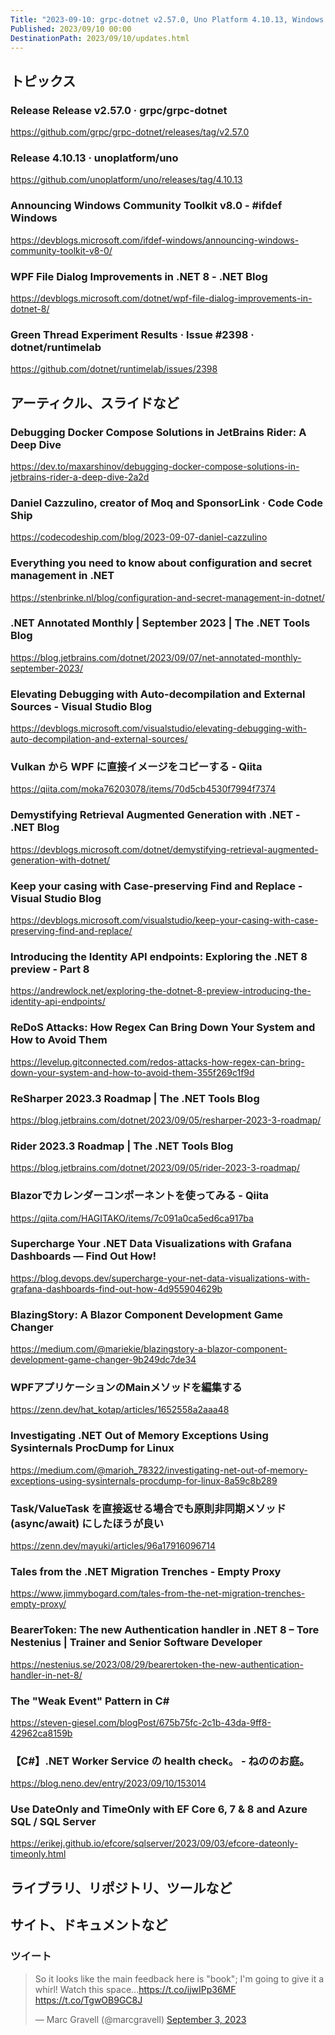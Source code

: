 ```yaml
---
Title: "2023-09-10: grpc-dotnet v2.57.0, Uno Platform 4.10.13, Windows Community Toolkit v8.0"
Published: 2023/09/10 00:00
DestinationPath: 2023/09/10/updates.html
---
```

<!--
# yyyy-MM-dd
## 主なトピックス
## ヘッドライン
## アーティクル、スライドなど
## ライブラリ、リポジトリ、ツールなど
## サイト、ドキュメントなど
### ツイート
## Deep Dive
-->

## トピックス

### Release Release v2.57.0 · grpc/grpc-dotnet
https://github.com/grpc/grpc-dotnet/releases/tag/v2.57.0

### Release 4.10.13 · unoplatform/uno
https://github.com/unoplatform/uno/releases/tag/4.10.13

### Announcing Windows Community Toolkit v8.0 - #ifdef Windows
https://devblogs.microsoft.com/ifdef-windows/announcing-windows-community-toolkit-v8-0/

### WPF File Dialog Improvements in .NET 8 - .NET Blog
https://devblogs.microsoft.com/dotnet/wpf-file-dialog-improvements-in-dotnet-8/

### Green Thread Experiment Results · Issue #2398 · dotnet/runtimelab
https://github.com/dotnet/runtimelab/issues/2398


## アーティクル、スライドなど
### Debugging Docker Compose Solutions in JetBrains Rider: A Deep Dive
https://dev.to/maxarshinov/debugging-docker-compose-solutions-in-jetbrains-rider-a-deep-dive-2a2d

### Daniel Cazzulino, creator of Moq and SponsorLink · Code Code Ship
https://codecodeship.com/blog/2023-09-07-daniel-cazzulino

### Everything you need to know about configuration and secret management in .NET
https://stenbrinke.nl/blog/configuration-and-secret-management-in-dotnet/

### .NET Annotated Monthly | September 2023 | The .NET Tools Blog
https://blog.jetbrains.com/dotnet/2023/09/07/net-annotated-monthly-september-2023/

### Elevating Debugging with Auto-decompilation and External Sources - Visual Studio Blog
https://devblogs.microsoft.com/visualstudio/elevating-debugging-with-auto-decompilation-and-external-sources/

### Vulkan から WPF に直接イメージをコピーする - Qiita
https://qiita.com/moka76203078/items/70d5cb4530f7994f7374

### Demystifying Retrieval Augmented Generation with .NET - .NET Blog
https://devblogs.microsoft.com/dotnet/demystifying-retrieval-augmented-generation-with-dotnet/

### Keep your casing with Case-preserving Find and Replace - Visual Studio Blog
https://devblogs.microsoft.com/visualstudio/keep-your-casing-with-case-preserving-find-and-replace/

### Introducing the Identity API endpoints: Exploring the .NET 8 preview - Part 8
https://andrewlock.net/exploring-the-dotnet-8-preview-introducing-the-identity-api-endpoints/

### ReDoS Attacks: How Regex Can Bring Down Your System and How to Avoid Them
https://levelup.gitconnected.com/redos-attacks-how-regex-can-bring-down-your-system-and-how-to-avoid-them-355f269c1f9d

### ReSharper 2023.3 Roadmap | The .NET Tools Blog
https://blog.jetbrains.com/dotnet/2023/09/05/resharper-2023-3-roadmap/

### Rider 2023.3 Roadmap | The .NET Tools Blog
https://blog.jetbrains.com/dotnet/2023/09/05/rider-2023-3-roadmap/

### Blazorでカレンダーコンポーネントを使ってみる - Qiita
https://qiita.com/HAGITAKO/items/7c091a0ca5ed6ca917ba

### Supercharge Your .NET Data Visualizations with Grafana Dashboards — Find Out How!
https://blog.devops.dev/supercharge-your-net-data-visualizations-with-grafana-dashboards-find-out-how-4d955904629b

### BlazingStory: A Blazor Component Development Game Changer
https://medium.com/@mariekie/blazingstory-a-blazor-component-development-game-changer-9b249dc7de34

### WPFアプリケーションのMainメソッドを編集する
https://zenn.dev/hat_kotap/articles/1652558a2aaa48

### Investigating .NET Out of Memory Exceptions Using Sysinternals ProcDump for Linux
https://medium.com/@marioh_78322/investigating-net-out-of-memory-exceptions-using-sysinternals-procdump-for-linux-8a59c8b289

### Task/ValueTask を直接返せる場合でも原則非同期メソッド (async/await) にしたほうが良い
https://zenn.dev/mayuki/articles/96a17916096714

### Tales from the .NET Migration Trenches - Empty Proxy
https://www.jimmybogard.com/tales-from-the-net-migration-trenches-empty-proxy/

### BearerToken: The new Authentication handler in .NET 8 – Tore Nestenius | Trainer and Senior Software Developer
https://nestenius.se/2023/08/29/bearertoken-the-new-authentication-handler-in-net-8/

### The "Weak Event" Pattern in C#
https://steven-giesel.com/blogPost/675b75fc-2c1b-43da-9ff8-42962ca8159b

### 【C#】.NET Worker Service の health check。 - ねののお庭。
https://blog.neno.dev/entry/2023/09/10/153014

### Use DateOnly and TimeOnly with EF Core 6, 7 & 8 and Azure SQL / SQL Server
https://erikej.github.io/efcore/sqlserver/2023/09/03/efcore-dateonly-timeonly.html

## ライブラリ、リポジトリ、ツールなど
## サイト、ドキュメントなど
### ツイート
<!-- https://x.com/marcgravell/status/1698357724470276104?s=12 -->
<blockquote class="twitter-tweet"><p lang="en" dir="ltr">So it looks like the main feedback here is &quot;book&quot;; I&#39;m going to give it a whirl! Watch this space...<a href="https://t.co/ijwIPp36MF">https://t.co/ijwIPp36MF</a> <a href="https://t.co/TgwOB9GC8J">https://t.co/TgwOB9GC8J</a></p>&mdash; Marc Gravell (@marcgravell) <a href="https://twitter.com/marcgravell/status/1698357724470276104?ref_src=twsrc%5Etfw">September 3, 2023</a></blockquote>
<script async src="https://platform.twitter.com/widgets.js" charset="utf-8"></script>
